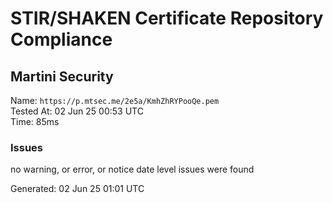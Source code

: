 # STIR/SHAKEN Certificate Repository Compliance

## Martini Security

Name: `https://p.mtsec.me/2e5a/KmhZhRYPooQe.pem`\
Tested At: 02 Jun 25 00:53 UTC\
Time: 85ms

### Issues

no warning, or error, or notice date level issues were found

Generated: 02 Jun 25 01:01 UTC
